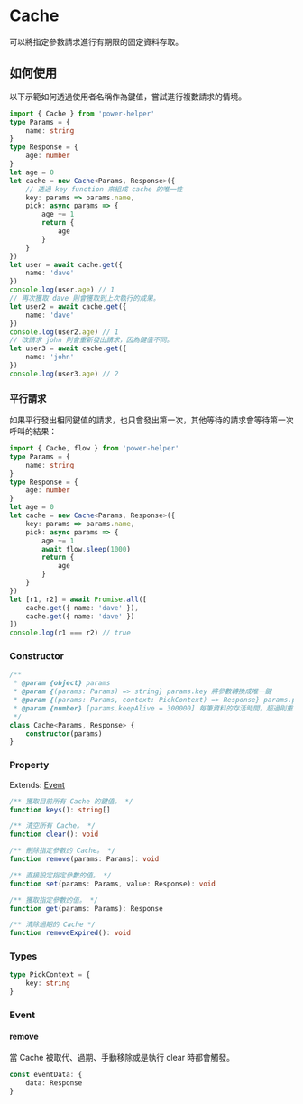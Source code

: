 # Cache

可以將指定參數請求進行有期限的固定資料存取。

## 如何使用

以下示範如何透過使用者名稱作為鍵值，嘗試進行複數請求的情境。

```ts
import { Cache } from 'power-helper'
type Params = {
    name: string
}
type Response = {
    age: number
}
let age = 0
let cache = new Cache<Params, Response>({
    // 透過 key function 來組成 cache 的唯一性
    key: params => params.name,
    pick: async params => {
        age += 1
        return {
            age
        }
    }
})
let user = await cache.get({
    name: 'dave'
})
console.log(user.age) // 1
// 再次獲取 dave 則會獲取到上次執行的成果。
let user2 = await cache.get({
    name: 'dave'
})
console.log(user2.age) // 1
// 改請求 john 則會重新發出請求，因為鍵值不同。
let user3 = await cache.get({
    name: 'john'
})
console.log(user3.age) // 2
```

### 平行請求

如果平行發出相同鍵值的請求，也只會發出第一次，其他等待的請求會等待第一次呼叫的結果：

```ts
import { Cache, flow } from 'power-helper'
type Params = {
    name: string
}
type Response = {
    age: number
}
let age = 0
let cache = new Cache<Params, Response>({
    key: params => params.name,
    pick: async params => {
        age += 1
        await flow.sleep(1000)
        return {
            age
        }
    }
})
let [r1, r2] = await Promise.all([
    cache.get({ name: 'dave' }),
    cache.get({ name: 'dave' })
])
console.log(r1 === r2) // true
```

### Constructor

```ts
/**
 * @param {object} params
 * @param {(params: Params) => string} params.key 將參數轉換成唯一鍵
 * @param {(params: Params, context: PickContext) => Response} params.pick 如果鍵值不存在則如何獲取資料
 * @param {number} [params.keepAlive = 300000] 每筆資料的存活時間，超過則重取，單位:毫秒
 */
class Cache<Params, Response> {
    constructor(params)
}
```

### Property

Extends: [Event](./event.md)

```ts
/** 獲取目前所有 Cache 的鍵值。 */
function keys(): string[]

/** 清空所有 Cache。 */
function clear(): void

/** 刪除指定參數的 Cache。 */
function remove(params: Params): void

/** 直接設定指定參數的值。 */
function set(params: Params, value: Response): void

/** 獲取指定參數的值。 */
function get(params: Params): Response

/** 清除過期的 Cache */
function removeExpired(): void
```

### Types

```ts
type PickContext = {
    key: string
}
```

### Event

#### remove

當 Cache 被取代、過期、手動移除或是執行 clear 時都會觸發。

```ts
const eventData: {
    data: Response
}
```
